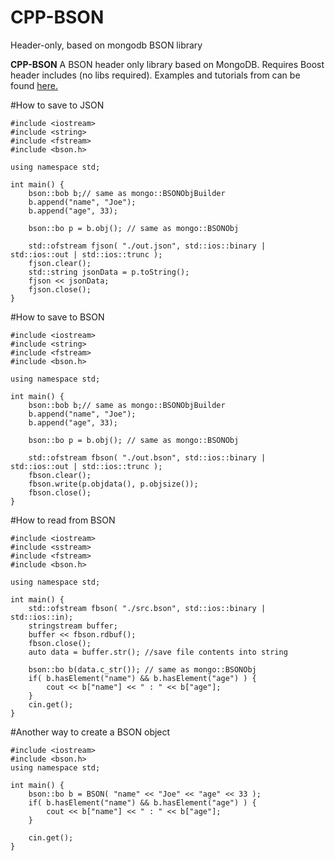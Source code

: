 # CPP-BSON
Header-only, based on mongodb BSON library

**CPP-BSON**
A BSON header only library based on MongoDB. Requires Boost header includes (no libs required).
Examples and tutorials from can be found [here.](https://github.com/mongodb/mongo-cxx-driver/wiki/Tutorial)

#How to save to JSON
```
#include <iostream>
#include <string>
#include <fstream>
#include <bson.h>

using namespace std;

int main() {
	bson::bob b;// same as mongo::BSONObjBuilder
	b.append("name", "Joe");
	b.append("age", 33);

	bson::bo p = b.obj(); // same as mongo::BSONObj

	std::ofstream fjson( "./out.json", std::ios::binary | std::ios::out | std::ios::trunc );
	fjson.clear();
	std::string jsonData = p.toString();
	fjson << jsonData;
	fjson.close();
}

```

#How to save to BSON
```
#include <iostream>
#include <string>
#include <fstream>
#include <bson.h>

using namespace std;

int main() {
	bson::bob b;// same as mongo::BSONObjBuilder
	b.append("name", "Joe");
	b.append("age", 33);

	bson::bo p = b.obj(); // same as mongo::BSONObj

	std::ofstream fbson( "./out.bson", std::ios::binary | std::ios::out | std::ios::trunc );
	fbson.clear();
	fbson.write(p.objdata(), p.objsize());
	fbson.close();
}
```
#How to read from BSON
```
#include <iostream>
#include <sstream>
#include <fstream>
#include <bson.h>

using namespace std;

int main() {
	std::ofstream fbson( "./src.bson", std::ios::binary | std::ios::in);
	stringstream buffer;
	buffer << fbson.rdbuf();
	fbson.close();
	auto data = buffer.str(); //save file contents into string

	bson::bo b(data.c_str()); // same as mongo::BSONObj
	if( b.hasElement("name") && b.hasElement("age") ) {
		cout << b["name"] << " : " << b["age"];
	}
	cin.get();
}
```
#Another way to create a BSON object
```
#include <iostream>
#include <bson.h>
using namespace std;

int main() {
	bson::bo b = BSON( "name" << "Joe" << "age" << 33 );
	if( b.hasElement("name") && b.hasElement("age") ) {
		cout << b["name"] << " : " << b["age"];
	}
	
	cin.get();
}
```